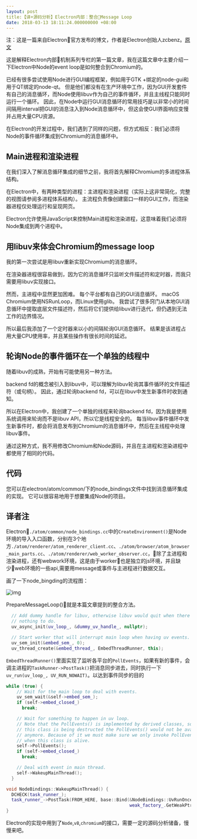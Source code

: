 ```yaml
---
layout: post
title:【译+源码分析】Electron内部：整合Message Loop
date: 2018-03-13 18:11:24.000000000 +08:00
---
```


注：这是一篇来自Electron官方发布的博文，作者是Electron创始人zcbenz。[原文](https://electronjs.org/blog/electron-internals-node-integration)

这是解释Electron内部机制系列专栏的第一篇文章，我在这篇文章中主要介绍一下Electron中Node的event loop是如何整合到Chromium的。

已经有很多尝试使用Node进行GUI编程框架，例如用于GTK +绑定的node-gui和用于QT绑定的node-qt。 但是他们都没有在生产环境中工作，因为GUI开发套件有自己的消息循环，而Node使用libuv作为自己的事件循环，并且主线程只能同时运行一个循环。 因此，在Node中运行GUI消息循环的常用技巧是以非常小的时间间隔用interval把GUI的消息注入到Node消息循环中，但这会使GUI界面响应变慢并占用大量CPU资源。

在Electron的开发过程中，我们遇到了同样的问题，但方式相反：我们必须将Node的事件循环集成到Chromium的消息循环中。

## Main进程和渲染进程

在我们深入了解消息循环集成的细节之前，我将首先解释Chromium的多进程体系结构。

在Electron中，有两种类型的进程：主进程和渲染进程（实际上这非常简化，完整的视图请参阅多进程体系结构）。 主流程负责像创建窗口一样的GUI工作，而渲染器进程仅处理运行和呈现网页。

Electron允许使用JavaScript来控制Main进程和渲染进程，这意味着我们必须将Node集成到两个进程中。

## 用libuv来体会Chromium的message loop

我的第一次尝试是用libuv重新实现Chromium的消息循环。

在渲染器进程很容易做到，因为它的消息循环只监听文件描述符和定时器，而我只需要用libuv实现接口。

然而，主进程中显然更加困难。 每个平台都有自己的GUI消息循环。 macOS Chromium使用NSRunLoop，而Linux使用glib。 我尝试了很多窍门从本地GUI消息循环中提取底层文件描述符，然后将它们提供给libuv进行迭代，但仍遇到无法工作的边界情况。

所以最后我添加了一个定时器来以小的间隔轮询GUI消息循环。 结果是该进程占用大量CPU使用率，并且某些操作有很长时间的延迟。

## 轮询Node的事件循环在一个单独的线程中

随着libuv的成熟，开始有可能使用另一种方法。

backend fd的概念被引入到libuv中，可以理解为libuv轮询其事件循环的文件描述符（或句柄）。 因此，通过轮询backend fd，可以在libuv中发生新事件时收到通知。

所以在Electron中，我创建了一个单独的线程来轮询backend fd，因为我是使用系统调用来轮询而不是libuv API，所以它是线程安全的。 每当libuv事件循环中发生新事件时，都会将消息发布到Chromium的消息循环中，然后在主线程中处理libuv事件。

通过这种方式，我不用修改Chromium和Node源码，并且在主进程和渲染进程中都使用了相同的代码。

## 代码

您可以在electron/atom/common/下的node_bindings文件中找到消息循环集成的实现。 它可以很容易地用于想要集成Node的项目。


## 译者注

Electron`./atom/common/node_bindings.cc`中的`CreateEnvironment()`是Node环境的导入入口函数，分别在3个地方`./atom/renderer/atom_renderer_client.cc`、`./atom/browser/atom_browser_main_parts.cc`、`./atom/renderer/web_worker_observer.cc`，除了主进程和渲染进程，还有webwork环境，这是由于worker也是独立的js环境，并且缺少web环境的一些api,需要用message或事件与主进程进行数据交互。

画了一下node_bingding的流程图：

![img](../assets/18/node_binding.png)

PrepareMessageLoop()就是本篇文章提到的整合方法。
````C++
  // Add dummy handle for libuv, otherwise libuv would quit when there is
  // nothing to do.
  uv_async_init(uv_loop_, &dummy_uv_handle_, nullptr);

  // Start worker that will interrupt main loop when having uv events.
  uv_sem_init(&embed_sem_, 0);
  uv_thread_create(&embed_thread_, EmbedThreadRunner, this);
````

`EmbedThreadRunner()`里面实现了监听各平台的`PollEvents`，如果有新的事件，会调主进程的`TaskRunner->PostTask()`把消息同步进去，同时执行一下`uv_run(uv_loop_, UV_RUN_NOWAIT)`。以达到事件同步的目的

````C++
while (true) {
    // Wait for the main loop to deal with events.
    uv_sem_wait(&self->embed_sem_);
    if (self->embed_closed_)
      break;

    // Wait for something to happen in uv loop.
    // Note that the PollEvents() is implemented by derived classes, so when
    // this class is being destructed the PollEvents() would not be available
    // anymore. Because of it we must make sure we only invoke PollEvents()
    // when this class is alive.
    self->PollEvents();
    if (self->embed_closed_)
      break;

    // Deal with event in main thread.
    self->WakeupMainThread();
  }

void NodeBindings::WakeupMainThread() {
  DCHECK(task_runner_);
  task_runner_->PostTask(FROM_HERE, base::Bind(&NodeBindings::UvRunOnce,
                                               weak_factory_.GetWeakPtr()));
}

````

Electron的实现中用到了`Node`,`v8`,`chromium`的接口，需要一定的源码分析储备，慢慢来吧。

